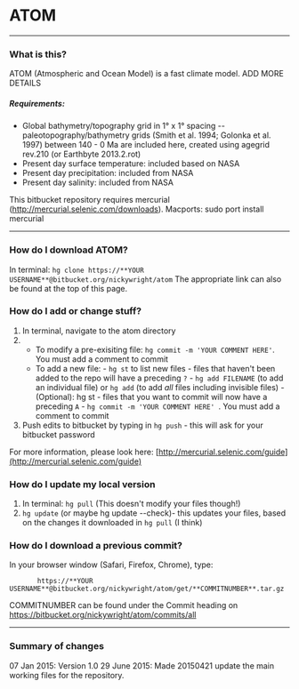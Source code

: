 # ATOM
* * *

###  What is this?
ATOM (Atmospheric and Ocean Model) is a fast climate model.
ADD MORE DETAILS

##### Requirements:
- Global bathymetry/topography grid in 1° x 1° spacing -- paleotopography/bathymetry grids (Smith et al. 1994; Golonka et al. 1997) between 140 - 0 Ma are included here, created using agegrid rev.210 (or Earthbyte 2013.2.rot)
- Present day surface temperature: included based on NASA
- Present day precipitation: included from NASA
- Present day salinity: included from NASA

This bitbucket repository requires mercurial (http://mercurial.selenic.com/downloads). Macports:  sudo port install mercurial

* * *

### How do I download ATOM?
In terminal: `hg clone https://**YOUR USERNAME**@bitbucket.org/nickywright/atom`
The appropriate link can also be found at the top of this page.

### How do I add or change stuff?

1. In terminal, navigate to the atom directory
2.
    - To modify a pre-exisiting file: `hg commit -m 'YOUR COMMENT HERE'`. You must add a comment to commit
    - To add a new file:
          - `hg st` to list new files - files that haven't been added to the repo will have a preceding `?`
          - `hg add FILENAME` (to add an individual file) or `hg add` (to add *all* files including invisible files)
          - (Optional): hg st - files that you want to commit will now have a preceding `A`
          - `hg commit -m 'YOUR COMMENT HERE' `. You must add a comment to commit
3. Push edits to bitbucket by typing in `hg push` - this will ask for your bitbucket password

For more information, please look here: [http://mercurial.selenic.com/guide](http://mercurial.selenic.com/guide)

### How do I update my local version ###
1. In terminal: `hg pull` (This doesn't modify your files though!)
2. `hg update`  (or maybe hg update --check)- this updates your files, based on the changes it downloaded in `hg pull` (I think)

### How do I download a previous commit?
In your browser window (Safari, Firefox, Chrome), type:

           https://**YOUR USERNAME**@bitbucket.org/nickywright/atom/get/**COMMITNUMBER**.tar.gz

COMMITNUMBER can be found under the Commit heading on https://bitbucket.org/nickywright/atom/commits/all

* * *
### Summary of changes
07 Jan 2015: Version 1.0
29 June 2015: Made 20150421 update the main working files for the repository.
